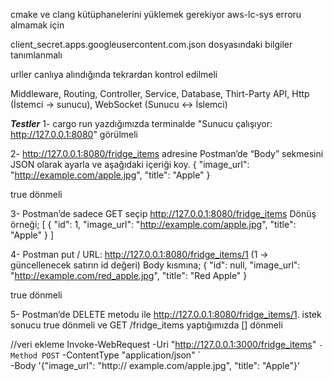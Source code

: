 cmake ve clang kütüphanelerini yüklemek gerekiyor aws-lc-sys erroru almamak için

client_secret.apps.googleusercontent.com.json dosyasındaki bilgiler tanımlanmalı

urller canlıya alındığında tekrardan kontrol edilmeli

Middleware, Routing, Controller, Service, Database, Thirt-Party API, Http (İstemci -> sunucu), WebSocket (Sunucu <-> İslemci)


***Testler***
1- cargo run yazdığımızda terminalde "Sunucu çalışıyor: http://127.0.0.1:8080" görülmeli

2- http://127.0.0.1:8080/fridge_items 
adresine Postman’de “Body” sekmesini JSON olarak ayarla ve aşağıdaki içeriği koy.
{
  "image_url": "http://example.com/apple.jpg",
  "title": "Apple"
}

true dönmeli

3- Postman’de sadece GET seçip http://127.0.0.1:8080/fridge_items
Dönüş örneği;
[
  {
    "id": 1,
    "image_url": "http://example.com/apple.jpg",
    "title": "Apple"
  }
]

4- Postman put / URL: http://127.0.0.1:8080/fridge_items/1 (1 → güncellenecek satırın id değeri)
Body kısmına;
{
  "id": null,
  "image_url": "http://example.com/red_apple.jpg",
  "title": "Red Apple"
}

true dönmeli

5- Postman’de DELETE metodu ile http://127.0.0.1:8080/fridge_items/1.
istek sonucu true dönmeli ve GET /fridge_items yaptığımızda [] dönmeli

//veri ekleme
Invoke-WebRequest -Uri "http://127.0.0.1:3000/fridge_items" `
  -Method POST `
  -ContentType "application/json" `                                                                                  
  -Body '{"image_url": "http://   example.com/apple.jpg", "title": "Apple"}'   